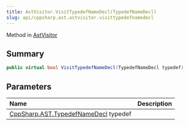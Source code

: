 ```yaml
---
title: AstVisitor.VisitTypedefNameDecl(TypedefNameDecl)
slug: api/cppsharp.ast.astvisitor.visittypedefnamedecl
---
```

Method in [AstVisitor](/api/cppsharp/ast/astvisitor)

## Summary



```csharp
public virtual bool VisitTypedefNameDecl(TypedefNameDecl typedef)
```

## Parameters

|Name|Description|
|:---|:---|
|[CppSharp.AST.TypedefNameDecl](/api/cppsharp/ast/typedefnamedecl) typedef||

